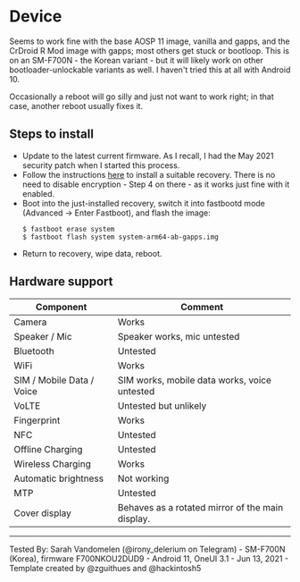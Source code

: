 # Device

Seems to work fine with the base AOSP 11 image, vanilla and gapps, and the CrDroid R Mod image with gapps; most others get stuck or bootloop. This is on an SM-F700N - the Korean variant - but it will likely work on other bootloader-unlockable variants as well. I haven't tried this at all with Android 10.

Occasionally a reboot will go silly and just not want to work right; in that case, another reboot usually fixes it.

## Steps to install

* Update to the latest current firmware. As I recall, I had the May 2021 security patch when I started this process.
* Follow the instructions [here](https://forum.xda-developers.com/t/recovery-lineageos-recovery-for-f700f.4192011/) to install a suitable recovery. There is no need to disable encryption - Step 4 on there - as it works just fine with it enabled.
* Boot into the just-installed recovery, switch it into fastbootd mode (Advanced -> Enter Fastboot), and flash the image:
    ```
    $ fastboot erase system
    $ fastboot flash system system-arm64-ab-gapps.img
    ```
* Return to recovery, wipe data, reboot.

## Hardware support

| Component                 |      Comment                                              |
|---------------------------|-----------------------------------------------------------|
| Camera                    | Works                                                     |
| Speaker / Mic             | Speaker works, mic untested                               |
| Bluetooth                 | Untested                                                  |
| WiFi                      | Works                                                     |
| SIM / Mobile Data / Voice | SIM works, mobile data works, voice untested              |
| VoLTE                     | Untested but unlikely                                     |
| Fingerprint               | Works                                                     |
| NFC                       | Untested                                                  |
| Offline Charging          | Untested                                                  |
| Wireless Charging         | Works                                                     |
| Automatic brightness      | Not working                                               |
| MTP                       | Untested                                                  |
| Cover display             | Behaves as a rotated mirror of the main display.          |
---

Tested By: Sarah Vandomelen (@irony_delerium on Telegram) - SM-F700N (Korea), firmware F700NKOU2DUD9 - Android 11, OneUI 3.1 - Jun 13, 2021 - Template created by @zguithues and @hackintosh5

